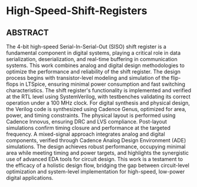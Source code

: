 # High-Speed-Shift-Registers
## ABSTRACT
The 4-bit high-speed Serial-In-Serial-Out (SISO) shift register is a fundamental component in digital systems, playing a critical role in data serialization, deserialization, and real-time buffering in communication systems. This work combines analog and digital design methodologies to optimize the performance and reliability of the shift register. The design process begins with transistor-level modeling and simulation of the flip-flops in LTSpice, ensuring minimal power consumption and fast switching characteristics. The shift register's functionality is implemented and verified at the RTL level using SystemVerilog, with testbenches validating its correct operation under a 100 MHz clock.
For digital synthesis and physical design, the Verilog code is synthesized using Cadence Genus, optimized for area, power, and timing constraints. The physical layout is performed using Cadence Innovus, ensuring DRC and LVS compliance. Post-layout simulations confirm timing closure and performance at the targeted frequency. A mixed-signal approach integrates analog and digital components, verified through Cadence Analog Design Environment (ADE) simulations.
The design achieves robust performance, occupying minimal area while meeting timing and power targets, and highlights the synergistic use of advanced EDA tools for circuit design. This work is a testament to the efficacy of a holistic design flow, bridging the gap between circuit-level optimization and system-level implementation for high-speed, low-power digital applications.
